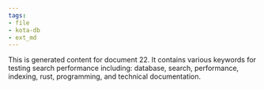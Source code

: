 ```yaml
---
tags:
- file
- kota-db
- ext_md
---
```

This is generated content for document 22. It contains various keywords for testing search performance including: database, search, performance, indexing, rust, programming, and technical documentation.